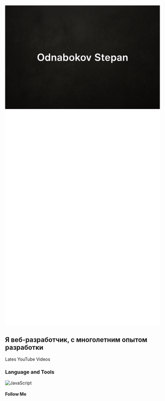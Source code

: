 ![Header](https://github.com/window18/window18/blob/main/assets/logo.png)
![Logo](./assets/default.svg)

## Я веб-разработчик, с многолетним опытом разработки

Lates YouTube Videos

### Language and Tools
![JavaScript](https://img.shields.io/badge/-JavaScript-green)
#### Follow Me